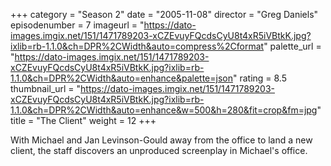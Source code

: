 +++
category = "Season 2"
date = "2005-11-08"
director = "Greg Daniels"
episodenumber = 7
imageurl = "https://dato-images.imgix.net/151/1471789203-xCZEvuyFQcdsCyU8t4xR5iVBtkK.jpg?ixlib=rb-1.1.0&ch=DPR%2CWidth&auto=compress%2Cformat"
palette_url = "https://dato-images.imgix.net/151/1471789203-xCZEvuyFQcdsCyU8t4xR5iVBtkK.jpg?ixlib=rb-1.1.0&ch=DPR%2CWidth&auto=enhance&palette=json"
rating = 8.5
thumbnail_url = "https://dato-images.imgix.net/151/1471789203-xCZEvuyFQcdsCyU8t4xR5iVBtkK.jpg?ixlib=rb-1.1.0&ch=DPR%2CWidth&auto=enhance&w=500&h=280&fit=crop&fm=jpg"
title = "The Client"
weight = 12
+++

With Michael and Jan Levinson-Gould away from the office to land a new client, the staff discovers an unproduced screenplay in Michael's office.